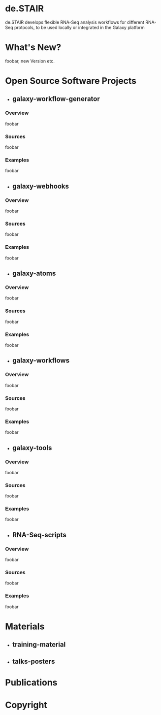 # de.STAIR
de.STAIR develops flexible RNA-Seq analysis workflows for different RNA-Seq protocols, to be used locally or integrated in the Galaxy platform

# What's New?
foobar, new Version etc.

# Open Source Software Projects
* ## galaxy-workflow-generator
### Overview
foobar
### Sources
foobar
### Examples
foobar
* ## galaxy-webhooks
### Overview
foobar
### Sources
foobar
### Examples
foobar
* ## galaxy-atoms
### Overview
foobar
### Sources
foobar
### Examples
foobar
* ## galaxy-workflows
### Overview
foobar
### Sources
foobar
### Examples
foobar
* ## galaxy-tools
### Overview
foobar
### Sources
foobar
### Examples
foobar
* ## RNA-Seq-scripts
### Overview
foobar
### Sources
foobar
### Examples
foobar

# Materials
* ## training-material
* ## talks-posters

# Publications

# Copyright
